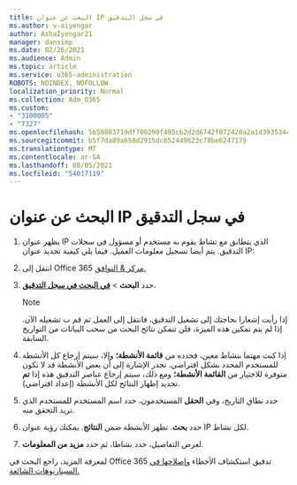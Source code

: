 ```yaml
---
title: البحث عن عنوان IP في سجل التدقيق
ms.author: v-aiyengar
author: AshaIyengar21
manager: dansimp
ms.date: 02/26/2021
ms.audience: Admin
ms.topic: article
ms.service: o365-administration
ROBOTS: NOINDEX, NOFOLLOW
localization_priority: Normal
ms.collection: Adm_O365
ms.custom:
- "3100005"
- "7327"
ms.openlocfilehash: 5b58803719df700290f495cb2d2d6742f072420a2a1d393534ca165bb5a14fbb
ms.sourcegitcommit: b5f7da89a650d2915dc652449623c78be6247175
ms.translationtype: MT
ms.contentlocale: ar-SA
ms.lasthandoff: 08/05/2021
ms.locfileid: "54017119"
---
```

# <a name="find-the-ip-address-in-audit-log"></a>البحث عن عنوان IP في سجل التدقيق

1. يظهر عنوان IP الذي يتطابق مع نشاط يقوم به مستخدم أو مسؤول في سجلات التدقيق. يتم أيضا تسجيل معلومات العميل. فيما يلي كيفية تحديد عنوان IP:

1. انتقل إلى Office 365 [مركز & التوافق.](https://go.microsoft.com/fwlink/p/?linkid=2077143)
1. حدد **البحث**  >  **[في البحث في سجل التدقيق](https://go.microsoft.com/fwlink/?linkid=2103759)**.
    > [!NOTE]
    > إذا رأيت إشعارا بحاجتك إلى تشغيل التدقيق، فانتقل إلى العمل ثم قم ب تشغيله الآن. إذا لم يتم تمكين هذه الميزة، فلن تتمكن نتائج البحث من سحب البيانات من التواريخ السابقة.
1. إذا كنت مهتما بنشاط معين، فحدده من **قائمة الأنشطة؛** وإلا، سيتم إرجاع كل الأنشطة للمستخدم المحدد بشكل افتراضي. تجدر الإشارة إلى أن بعض الأنشطة قد لا تكون متوفرة للاختيار من **القائمة الأنشطة؛** ومع ذلك، سيتم إرجاع عناصر التدقيق هذه إذا **تم** تحديد إظهار النتائج لكل الأنشطة (إعداد افتراضي).
1. حدد نطاق التاريخ، وفي **الحقل** المستخدمون، حدد اسم المستخدم للمستخدم الذي تريد التحقق منه.
1. حدد **بحث**. تظهر الأنشطة ضمن **النتائج**. يمكنك رؤية عنوان IP لكل نشاط.
1. لعرض التفاصيل، حدد نشاطا، ثم حدد **مزيد من المعلومات**.

لمعرفة المزيد، راجع البحث في Office 365 تدقيق استكشاف الأخطاء [وإصلاحها في السيناريوهات الشائعة.](https://go.microsoft.com/fwlink/?linkid=2103944)